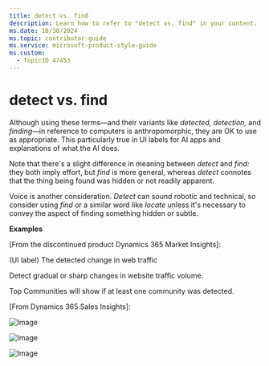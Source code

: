 ```yaml
---
title: detect vs. find
description: Learn how to refer to "detect vs. find" in your content.
ms.date: 10/30/2024
ms.topic: contributor-guide
ms.service: microsoft-product-style-guide
ms.custom:
  - TopicID 47453
---
```



# detect vs. find

Although using these terms—and their variants like *detected, detection,* and *finding*—in reference to computers is anthropomorphic, they are OK to use as appropriate. This particularly true in UI labels for AI apps and explanations of what the AI does.

Note that there's a slight difference in meaning between *detect* and *find:* they both imply effort, but *find* is more general, whereas *detect* connotes that the thing being found was hidden or not readily apparent.

Voice is another consideration. *Detect* can sound robotic and technical, so consider using *find* or a similar word like *locate* unless it's necessary to convey the aspect of finding something hidden or subtle.

**Examples**

[From the discontinued product Dynamics 365 Market Insights]:

(UI label) The detected change in web traffic  
 
Detect gradual or sharp changes in website traffic volume.  
 
Top Communities will show if at least one community was detected.

[From Dynamics 365 Sales Insights]:

![Image](~/media/879449227.png)

![Image](~/media/1718422954.png)

![Image](~/media/1968698307.png)

